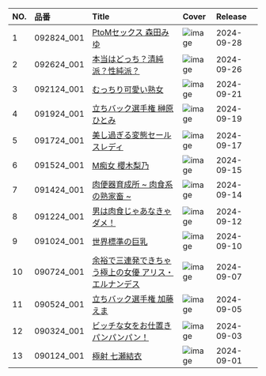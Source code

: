 |NO.|品番|Title|Cover|Release|
|:---|:---|:---|:---|:---|
1|092824_001|[PtoMセックス 森田みゆ](https://www.avmoive.top/index.php/archives/33803/)|![image](https://www.1pondo.tv/assets/sample/092824_001/str.jpg)|2024-09-28
2|092624_001|[本当はどっち？清純派？性純派？](https://www.avmoive.top/index.php/archives/33804/)|![image](https://www.1pondo.tv/assets/sample/092624_001/str.jpg)|2024-09-26
3|092124_001|[むっちり可愛い熟女](https://www.avmoive.top/index.php/archives/33805/)|![image](https://www.1pondo.tv/assets/sample/092124_001/str.jpg)|2024-09-21
4|091924_001|[立ちバック選手権  榊原ひとみ](https://www.avmoive.top/index.php/archives/33806/)|![image](https://www.1pondo.tv/assets/sample/091924_001/str.jpg)|2024-09-19
5|091724_001|[美し過ぎる変態セールスレディ](https://www.avmoive.top/index.php/archives/33807/)|![image](https://www.1pondo.tv/assets/sample/091724_001/str.jpg)|2024-09-17
6|091524_001|[M痴女 櫻木梨乃](https://www.avmoive.top/index.php/archives/33808/)|![image](https://www.1pondo.tv/assets/sample/091524_001/str.jpg)|2024-09-15
7|091424_001|[肉便器育成所 ~ 肉食系の熟家畜 ~](https://www.avmoive.top/index.php/archives/33809/)|![image](https://www.1pondo.tv/assets/sample/091424_001/str.jpg)|2024-09-14
8|091224_001|[男は肉食じゃあなきゃダメ！](https://www.avmoive.top/index.php/archives/33810/)|![image](https://www.1pondo.tv/assets/sample/091224_001/str.jpg)|2024-09-12
9|091024_001|[世界標準の巨乳](https://www.avmoive.top/index.php/archives/33811/)|![image](https://www.1pondo.tv/assets/sample/091024_001/str.jpg)|2024-09-10
10|090724_001|[余裕で三連発できちゃう極上の女優 アリス・エルナンデス](https://www.avmoive.top/index.php/archives/34595/)|![image](https://www.1pondo.tv/assets/sample/090724_001/str.jpg)|2024-09-07
11|090524_001|[立ちバック選手権  加藤えま](https://www.avmoive.top/index.php/archives/33813/)|![image](https://www.1pondo.tv/assets/sample/090524_001/str.jpg)|2024-09-05
12|090324_001|[ビッチな女をお仕置きパンパンパン！](https://www.avmoive.top/index.php/archives/33814/)|![image](https://www.1pondo.tv/assets/sample/090324_001/str.jpg)|2024-09-03
13|090124_001|[極射 七瀬結衣](https://www.avmoive.top/index.php/archives/33815/)|![image](https://www.1pondo.tv/assets/sample/090124_001/str.jpg)|2024-09-01